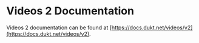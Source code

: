 # Videos 2 Documentation

Videos 2 documentation can be found at [https://docs.dukt.net/videos/v2](https://docs.dukt.net/videos/v2).
